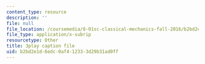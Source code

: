 ```yaml
---
content_type: resource
description: ''
file: null
file_location: /coursemedia/8-01sc-classical-mechanics-fall-2016/b2bd2e1d6edc0af412333d29b31ad0ff_rCP_-Wuikwo.srt
file_type: application/x-subrip
resourcetype: Other
title: 3play caption file
uid: b2bd2e1d-6edc-0af4-1233-3d29b31ad0ff
---
```

